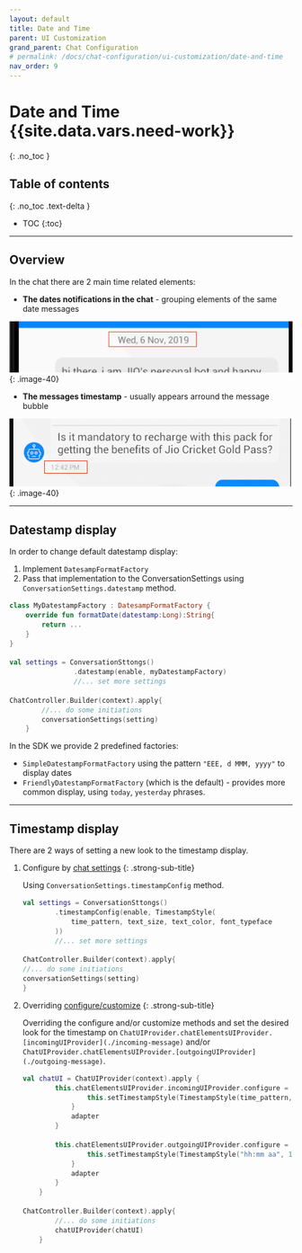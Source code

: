 ```yaml
---
layout: default
title: Date and Time
parent: UI Customization
grand_parent: Chat Configuration 
# permalink: /docs/chat-configuration/ui-customization/date-and-time
nav_order: 9
---
```


# Date and Time {{site.data.vars.need-work}}
{: .no_toc }

## Table of contents
{: .no_toc .text-delta }

- TOC
{:toc}

---

## Overview
In the chat there are 2 main time related elements:

- **The dates notifications in the chat** - grouping elements of the same date messages 

![](/assets/chat_datestamp.png)
{: .image-40}

- **The messages timestamp** - usually appears arround the message bubble

![](/assets/chat_timestamp.png)
{: .image-40}

---

## Datestamp display
In order to change default datestamp display:
1. Implement `DatesampFormatFactory`
2. Pass that implementation to the ConversationSettings using `ConversationSettings.datestamp` method.

```kotlin
class MyDatestampFactory : DatesampFormatFactory {
    override fun formatDate(datestamp:Long):String{
        return ...
    }
}

val settings = ConversationSttongs()
                .datestamp(enable, myDatestampFactory)
                //... set more settings

ChatController.Builder(context).apply{
        //... do some initiations
        conversationSettings(setting)
    }
```
In the SDK we provide 2 predefined factories: 
- `SimpleDatestampFormatFactory` using the pattern `"EEE, d MMM, yyyy"` to display dates
- `FriendlyDatestampFormatFactory` (which is the default) - provides more common display, using `today`, `yesterday` phrases.

---

## Timestamp display
There are 2 ways of setting a new look to the timestamp display.

1. Configure by [chat settings](/docs/chat-configuration/chat-settings)
    {: .strong-sub-title}
  
    Using `ConversationSettings.timestampConfig` method.
    ```kotlin
    val settings = ConversationSttongs()
            .timestampConfig(enable, TimestampStyle(
                time_pattern, text_size, text_color, font_typeface
            ))
            //... set more settings

    ChatController.Builder(context).apply{
    //... do some initiations
    conversationSettings(setting)
    }
    ```

2. Overriding [configure/customize](./how-it-works)
    {: .strong-sub-title}

    Overriding the configure and/or customize methods and set the desired look for the timestamp on `ChatUIProvider.chatElementsUIProvider.[incomingUIProvider](./incoming-message)` and/or `ChatUIProvider.chatElementsUIProvider.[outgoingUIProvider](./outgoing-message)`.   
      
    ```kotlin
    val chatUI = ChatUIProvider(context).apply {
            this.chatElementsUIProvider.incomingUIProvider.configure = { adapter ->
                    this.setTimestampStyle(TimestampStyle(time_pattern, text_size, text_color))
                }
                adapter
            }

            this.chatElementsUIProvider.outgoingUIProvider.configure = { adapter ->
                    this.setTimestampStyle(TimestampStyle("hh:mm aa", 10, Color.parseColor("#aeaeae")))
                }
                adapter
            }
        }

    ChatController.Builder(context).apply{
            //... do some initiations
            chatUIProvider(chatUI)
        }
    ```
